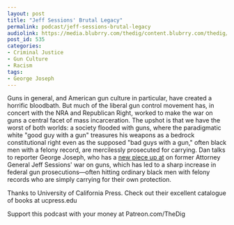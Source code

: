 ```yaml
---
layout: post
title: "Jeff Sessions' Brutal Legacy"
permalink: podcast/jeff-sessions-brutal-legacy
audiolink: https://media.blubrry.com/thedig/content.blubrry.com/thedig/The_Dig_-_EP_165_-_Joseph.mp3
post_id: 535
categories: 
- Criminal Justice
- Gun Culture
- Racism
tags: 
- George Joseph
---
```


Guns in general, and American gun culture in particular, have created a horrific bloodbath. But much of the liberal gun control movement has, in concert with the NRA and Republican Right, worked to make the war on guns a central facet of mass incarceration. The upshot is that we have the worst of both worlds: a society flooded with guns, where the paradigmatic white "good guy with a gun" treasures his weapons as a bedrock constitutional right even as the supposed "bad guys with a gun," often black men with a felony record, are mercilessly prosecuted for carrying. Dan talks to reporter George Joseph, who has a 
[new piece up at](https://slate.com/news-and-politics/2018/11/jeff-sessions-gun-prosecutions.html) on former Attorney General Jeff Sessions' war on guns, which has led to a sharp increase in federal gun prosecutions—often hitting ordinary black men with felony records who are simply carrying for their own protection.

Thanks to University of California Press. Check out their excellent catalogue of books at ucpress.edu

Support this podcast with your money at Patreon.com/TheDig